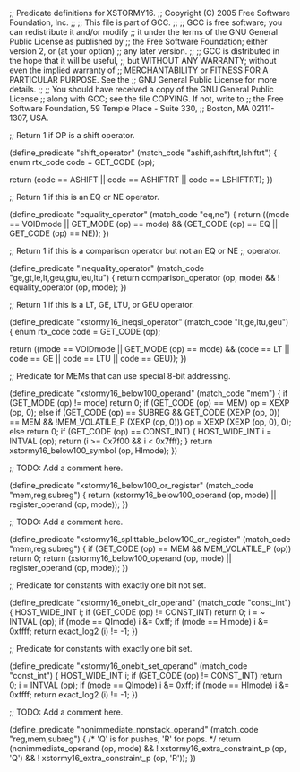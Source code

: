 ;; Predicate definitions for XSTORMY16.
;; Copyright (C) 2005 Free Software Foundation, Inc.
;;
;; This file is part of GCC.
;;
;; GCC is free software; you can redistribute it and/or modify
;; it under the terms of the GNU General Public License as published by
;; the Free Software Foundation; either version 2, or (at your option)
;; any later version.
;;
;; GCC is distributed in the hope that it will be useful,
;; but WITHOUT ANY WARRANTY; without even the implied warranty of
;; MERCHANTABILITY or FITNESS FOR A PARTICULAR PURPOSE.  See the
;; GNU General Public License for more details.
;;
;; You should have received a copy of the GNU General Public License
;; along with GCC; see the file COPYING.  If not, write to
;; the Free Software Foundation, 59 Temple Place - Suite 330,
;; Boston, MA 02111-1307, USA.

;; Return 1 if OP is a shift operator.

(define_predicate "shift_operator"
  (match_code "ashift,ashiftrt,lshiftrt")
{
  enum rtx_code code = GET_CODE (op);

  return (code == ASHIFT
	  || code == ASHIFTRT
	  || code == LSHIFTRT);
})

;; Return 1 if this is an EQ or NE operator.

(define_predicate "equality_operator"
  (match_code "eq,ne")
{
  return ((mode == VOIDmode || GET_MODE (op) == mode)
	  && (GET_CODE (op) == EQ || GET_CODE (op) == NE));
})

;; Return 1 if this is a comparison operator but not an EQ or NE
;; operator.

(define_predicate "inequality_operator"
  (match_code "ge,gt,le,lt,geu,gtu,leu,ltu")
{
  return comparison_operator (op, mode) && ! equality_operator (op, mode);
})

;; Return 1 if this is a LT, GE, LTU, or GEU operator.

(define_predicate "xstormy16_ineqsi_operator"
  (match_code "lt,ge,ltu,geu")
{
  enum rtx_code code = GET_CODE (op);
  
  return ((mode == VOIDmode || GET_MODE (op) == mode)
	  && (code == LT || code == GE || code == LTU || code == GEU));
})

;; Predicate for MEMs that can use special 8-bit addressing.

(define_predicate "xstormy16_below100_operand"
  (match_code "mem")
{
  if (GET_MODE (op) != mode)
    return 0;
  if (GET_CODE (op) == MEM)
    op = XEXP (op, 0);
  else if (GET_CODE (op) == SUBREG
	   && GET_CODE (XEXP (op, 0)) == MEM
	   && !MEM_VOLATILE_P (XEXP (op, 0)))
    op = XEXP (XEXP (op, 0), 0);
  else
    return 0;
  if (GET_CODE (op) == CONST_INT)
    {
      HOST_WIDE_INT i = INTVAL (op);
      return (i >= 0x7f00 && i < 0x7fff);
    }
  return xstormy16_below100_symbol (op, HImode);
})

;; TODO: Add a comment here.

(define_predicate "xstormy16_below100_or_register"
  (match_code "mem,reg,subreg")
{
  return (xstormy16_below100_operand (op, mode)
	  || register_operand (op, mode));
})

;; TODO: Add a comment here.

(define_predicate "xstormy16_splittable_below100_or_register"
  (match_code "mem,reg,subreg")
{
  if (GET_CODE (op) == MEM && MEM_VOLATILE_P (op))
    return 0;
  return (xstormy16_below100_operand (op, mode)
	  || register_operand (op, mode));
})

;; Predicate for constants with exactly one bit not set.

(define_predicate "xstormy16_onebit_clr_operand"
  (match_code "const_int")
{
  HOST_WIDE_INT i;
  if (GET_CODE (op) != CONST_INT)
    return 0;
  i = ~ INTVAL (op);
  if (mode == QImode)
    i &= 0xff;
  if (mode == HImode)
    i &= 0xffff;
  return exact_log2 (i) != -1;
})

;; Predicate for constants with exactly one bit set.

(define_predicate "xstormy16_onebit_set_operand"
  (match_code "const_int")
{
  HOST_WIDE_INT i;
  if (GET_CODE (op) != CONST_INT)
    return 0;
  i = INTVAL (op);
  if (mode == QImode)
    i &= 0xff;
  if (mode == HImode)
    i &= 0xffff;
  return exact_log2 (i) != -1;
})

;; TODO: Add a comment here.

(define_predicate "nonimmediate_nonstack_operand"
  (match_code "reg,mem,subreg")
{
  /* 'Q' is for pushes, 'R' for pops.  */
  return (nonimmediate_operand (op, mode) 
	  && ! xstormy16_extra_constraint_p (op, 'Q')
	  && ! xstormy16_extra_constraint_p (op, 'R'));
})
